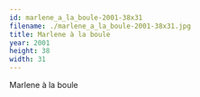 ```yaml
---
id: marlene_a_la_boule-2001-38x31
filename: ./marlene_a_la_boule-2001-38x31.jpg
title: Marlene à la boule
year: 2001
height: 38
width: 31
---
```


Marlene à la boule
